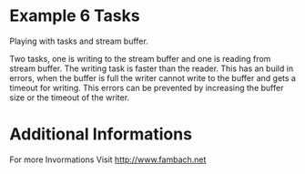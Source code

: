 # Example 6 Tasks
Playing with tasks and stream buffer.

Two tasks, one is writing to the stream buffer and one is reading from stream buffer.
The writing task is faster than the reader. This has an build in errors, 
when the buffer is full the writer cannot write to the buffer and gets a timeout for writing. 
This errors can be prevented by increasing the buffer size or the timeout of the writer.

# Additional Informations
For more Invormations Visit http://www.fambach.net

